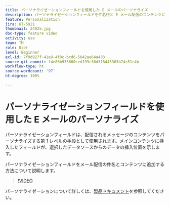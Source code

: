 ```yaml
---
title: パーソナライゼーションフィールドを使用した E メールのパーソナライズ
description: パーソナライゼーションフィールドを件名行と E メール配信のコンテンツに追加する方法について説明します。
feature: Personalization
jira: KT-5921
thumbnail: 24925.jpg
doc-type: feature video
activity: use
team: TM
role: User
level: Beginner
exl-id: 7f9d927f-41e8-4f8c-bcd6-5042ae64a433
source-git-commit: f4e86b933660ced199c30d318445363b74c51c4b
workflow-type: ht
source-wordcount: '97'
ht-degree: 100%

---
```


# パーソナライゼーションフィールドを使用した E メールのパーソナライズ

パーソナライゼーションフィールドは、配信されるメッセージのコンテンツをパーソナライズする第 1 レベルの手段として使用されます。メインコンテンツに挿入したフィールドが、選択したデータソースからのデータの挿入位置を示します。

パーソナライゼーションフィールドをメール配信の件名とコンテンツに追加する方法について説明します。

>[!VIDEO](https://video.tv.adobe.com/v/24925?quality=12&learn=on)

パーソナライゼーションについて詳しくは、[製品ドキュメント](https://experienceleague.adobe.com/docs/campaign-classic/using/sending-messages/personalizing-deliveries/about-personalization.html?lang=ja)を参照してください。
